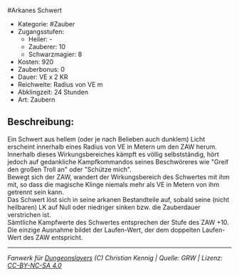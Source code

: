 #Arkanes Schwert  
- Kategorie: #Zauber  
- Zugangsstufen:  
  - Heiler: -  
  - Zauberer: 10  
  - Schwarzmagier: 8  
- Kosten: 920  
- Zauberbonus: 0  
- Dauer: VE x 2 KR  
- Reichweite: Radius von VE m  
- Abklingzeit: 24 Stunden  
- Art: Zaubern     

## Beschreibung:
Ein Schwert aus hellem (oder je nach Belieben auch dunklem) Licht erscheint innerhalb eines Radius von VE in Metern um den ZAW herum.<br>Innerhalb dieses Wirkungsbereiches kämpft es völlig selbstständig, hört jedoch auf gedankliche Kampfkommandos seines Beschwöreres wie "Greif den großen Troll an" oder "Schütze mich".<br>Bewegt sich der ZAW, wandert der Wirkungsbereich des Schwertes mit ihm mit, so dass die magische Klinge niemals mehr als VE in Metern von ihm getrennt sein kann.<br>Das Schwert löst sich in seine arkanen Bestandteile auf, sobald seine (nicht heilbaren) LK auf Null oder niedriger sinken bzw. die Zauberdauer verstrichen ist.<br>Sämtliche Kampfwerte des Schwertes entsprechen der Stufe des ZAW +10.<br>Die einzige Ausnahme bildet der Laufen-Wert, der dem doppelten Laufen-Wert des ZAW entspricht.


___
*Fanwerk für [Dungeonslayers](https://www.dungeonslayers.net/) (C) Christian Kennig | Quelle: GRW | Lizenz: [CC-BY-NC-SA 4.0](https://creativecommons.org/licenses/by-nc-sa/4.0/deed.de)*